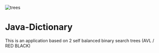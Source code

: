 ![trees](https://user-images.githubusercontent.com/96186143/234472995-4e682831-8ad5-496f-9ebf-8c0d6d0183f1.png)
# Java-Dictionary
This is an application based on 2 self balanced binary search trees (AVL / RED BLACK) 

